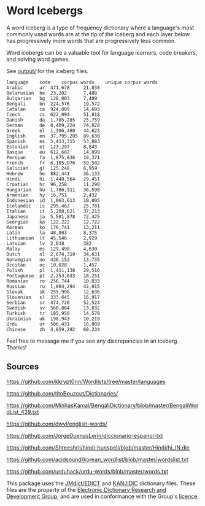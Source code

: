 # Word Icebergs
A word iceberg is a type of frequency dictionary where a language's most commonly used words are at the tip of the iceberg and each layer below has progressively more words that are progressively less common.

Word icebergs can be a valuable tool for language learners, code breakers, and solving word games.

See [output/](output/) for the iceberg files.

```
language	code	corpus words	unique corpus words
Arabic		ar	471,678		21,038
Belarusian	be	23,202		7,488
Bulgarian	bg	128,003		7,409
Bengali		bn	224,576		19,572
Catalan		ca	924,009		14,693
Czech		cs	622,094		51,818
Danish		da	1,705,285	25,759
German		de	8,409,224	74,828
Greek		el	1,306,480	44,623
English		en	37,795,285	89,630
Spanish		es	5,413,315	53,883
Estonian	et	123,297		8,843
Basque		eu	612,682		14,099
Persian		fa	1,875,836	19,371
French		fr	6,105,976	59,502
Galician	gl	125,248		6,959
Hebrew		he	882,441		36,133
Hindi		hi	1,448,564	29,451
Croatian	hr	96,258		11,290
Hungarian	hu	1,706,911	36,598
Armenian	hy	16,751		2,432
Indonesian	id	1,063,613	10,805
Icelandic	is	295,462		25,781
Italian		it	5,208,621	37,213
Japanese	ja	5,501,878	72,425
Georgian	ka	122,222		12,722
Korean		ko	170,741		13,211
Latin		la	48,003		8,375
Lithuanian	lt	45,546		2,929
Latvian		lv	2,038		382
Malay		ms	129,498		4,630
Dutch		nl	2,674,319	34,631
Norwegian	no	436,152		13,735
Occitan		oc	10,028		1,457
Polish		pl	1,411,138	29,516
Portuguese	pt	2,253,033	18,251
Romanian	ro	256,744		10,833
Russian		ru	1,804,294	42,015
Slovak		sk	255,998		12,636
Slovenian	sl	333,645		16,917
Serbian		sr	474,720		52,524
Swedish		sv	560,884		13,832
Turkish		tr	185,950		14,570
Ukrainian	uk	198,943		10,219
Urdu		ur	506,431		16,089
Chinese		zh	4,859,292	60,234
```

Feel free to message me if you see any discrepancies in an iceberg. Thanks!

## Sources
https://github.com/kkrypt0nn/Wordlists/tree/master/languages

https://github.com/titoBouzout/Dictionaries/

https://github.com/MinhasKamal/BengaliDictionary/blob/master/BengaliWordList_439.txt

https://github.com/dwyl/english-words/

https://github.com/JorgeDuenasLerin/diccionario-espanol-txt

https://github.com/Shreeshrii/hindi-hunspell/blob/master/Hindi/hi_IN.dic

https://github.com/acidsound/korean_wordlist/blob/master/wordslist.txt

https://github.com/urduhack/urdu-words/blob/master/words.txt

This package uses the [JMdict/EDICT](http://www.edrdg.org/wiki/index.php/JMdict-EDICT_Dictionary_Project) and [KANJIDIC](http://www.edrdg.org/wiki/index.php/KANJIDIC_Project) dictionary files. These files are the property of the [Electronic Dictionary Research and Development Group](http://www.edrdg.org/), and are used in conformance with the Group's [licence](http://www.edrdg.org/edrdg/licence.html).

